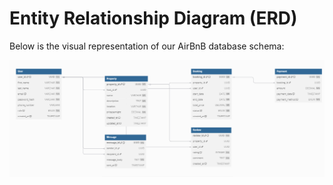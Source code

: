 # Entity Relationship Diagram (ERD)

Below is the visual representation of our AirBnB database schema:

![ER Diagram](./ERD_Diagram.png)
